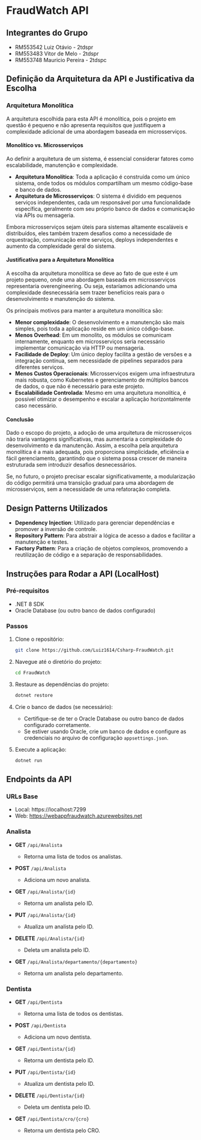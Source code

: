# FraudWatch API

## Integrantes do Grupo
- RM553542 Luiz Otávio - 2tdspr
- RM553483 Vitor de Melo - 2tdspr
- RM553748 Mauricio Pereira - 2tdspc

## Definição da Arquitetura da API e Justificativa da Escolha

### Arquitetura Monolítica
A arquitetura escolhida para esta API é monolítica, pois o projeto em questão é pequeno e não apresenta requisitos que justifiquem a complexidade adicional de uma abordagem baseada em microsserviços.

#### Monolítico vs. Microsserviços
Ao definir a arquitetura de um sistema, é essencial considerar fatores como escalabilidade, manutenção e complexidade.

- **Arquitetura Monolítica**: Toda a aplicação é construída como um único sistema, onde todos os módulos compartilham um mesmo código-base e banco de dados.
- **Arquitetura de Microsserviços**: O sistema é dividido em pequenos serviços independentes, cada um responsável por uma funcionalidade específica, geralmente com seu próprio banco de dados e comunicação via APIs ou mensageria.

Embora microsserviços sejam úteis para sistemas altamente escaláveis e distribuídos, eles também trazem desafios como a necessidade de orquestração, comunicação entre serviços, deploys independentes e aumento da complexidade geral do sistema.

#### Justificativa para a Arquitetura Monolítica
A escolha da arquitetura monolítica se deve ao fato de que este é um projeto pequeno, onde uma abordagem baseada em microsserviços representaria overengineering. Ou seja, estaríamos adicionando uma complexidade desnecessária sem trazer benefícios reais para o desenvolvimento e manutenção do sistema.

Os principais motivos para manter a arquitetura monolítica são:
- **Menor complexidade**: O desenvolvimento e a manutenção são mais simples, pois toda a aplicação reside em um único código-base.
- **Menos Overhead**: Em um monolito, os módulos se comunicam internamente, enquanto em microsserviços seria necessário implementar comunicação via HTTP ou mensageria.
- **Facilidade de Deploy**: Um único deploy facilita a gestão de versões e a integração contínua, sem necessidade de pipelines separados para diferentes serviços.
- **Menos Custos Operacionais**: Microsserviços exigem uma infraestrutura mais robusta, como Kubernetes e gerenciamento de múltiplos bancos de dados, o que não é necessário para este projeto.
- **Escalabilidade Controlada**: Mesmo em uma arquitetura monolítica, é possível otimizar o desempenho e escalar a aplicação horizontalmente caso necessário.

#### Conclusão
Dado o escopo do projeto, a adoção de uma arquitetura de microsserviços não traria vantagens significativas, mas aumentaria a complexidade do desenvolvimento e da manutenção. Assim, a escolha pela arquitetura monolítica é a mais adequada, pois proporciona simplicidade, eficiência e fácil gerenciamento, garantindo que o sistema possa crescer de maneira estruturada sem introduzir desafios desnecessários.

Se, no futuro, o projeto precisar escalar significativamente, a modularização do código permitirá uma transição gradual para uma abordagem de microsserviços, sem a necessidade de uma refatoração completa.

## Design Patterns Utilizados
- **Dependency Injection**: Utilizado para gerenciar dependências e promover a inversão de controle.
- **Repository Pattern**: Para abstrair a lógica de acesso a dados e facilitar a manutenção e testes.
- **Factory Pattern**: Para a criação de objetos complexos, promovendo a reutilização de código e a separação de responsabilidades.

## Instruções para Rodar a API (LocalHost)

### Pré-requisitos
- .NET 8 SDK
- Oracle Database (ou outro banco de dados configurado)

### Passos
1. Clone o repositório:
    ```bash
    git clone https://github.com/Luiz1614/Csharp-FraudWatch.git
    ```

2. Navegue até o diretório do projeto:
    ```bash
    cd FraudWatch
    ```

3. Restaure as dependências do projeto:
    ```bash
    dotnet restore
    ```

4. Crie o banco de dados (se necessário):
    - Certifique-se de ter o Oracle Database ou outro banco de dados configurado corretamente.
    - Se estiver usando Oracle, crie um banco de dados e configure as credenciais no arquivo de configuração `appsettings.json`.

5. Execute a aplicação:
    ```bash
    dotnet run
    ```

## Endpoints da API

### URLs Base

- Local: https://localhost:7299
- Web: https://webappfraudwatch.azurewebsites.net

### Analista

- **GET** `/api/Analista`
  - Retorna uma lista de todos os analistas.

- **POST** `/api/Analista`
  - Adiciona um novo analista.

- **GET** `/api/Analista/{id}`
  - Retorna um analista pelo ID.

- **PUT** `/api/Analista/{id}`
  - Atualiza um analista pelo ID.

- **DELETE** `/api/Analista/{id}`
  - Deleta um analista pelo ID.

- **GET** `/api/Analista/departamento/{departamento}`
  - Retorna um analista pelo departamento.

### Dentista

- **GET** `/api/Dentista`
  - Retorna uma lista de todos os dentistas.

- **POST** `/api/Dentista`
  - Adiciona um novo dentista.

- **GET** `/api/Dentista/{id}`
  - Retorna um dentista pelo ID.

- **PUT** `/api/Dentista/{id}`
  - Atualiza um dentista pelo ID.

- **DELETE** `/api/Dentista/{id}`
  - Deleta um dentista pelo ID.

- **GET** `/api/Dentista/cro/{cro}`
  - Retorna um dentista pelo CRO.
